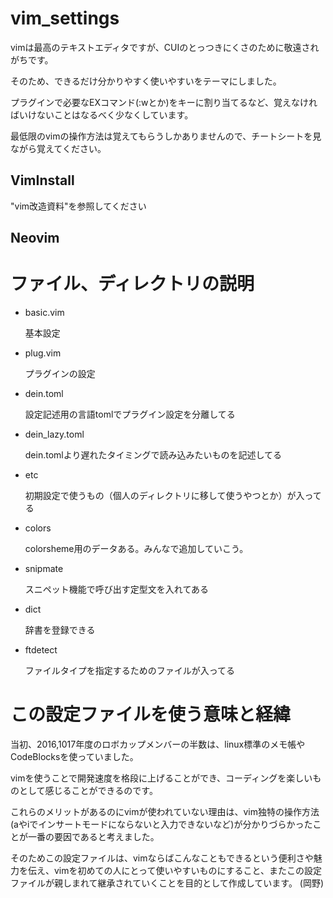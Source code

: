 # vim_settings
  vimは最高のテキストエディタですが、CUIのとっつきにくさのために敬遠されがちです。

そのため、できるだけ分かりやすく使いやすいをテーマにしました。

  プラグインで必要なEXコマンド(:wとか)をキーに割り当てるなど、覚えなければいけないことはなるべく少なくしています。

最低限のvimの操作方法は覚えてもらうしかありませんので、チートシートを見ながら覚えてください。

## VimInstall
  "vim改造資料"を参照してください

## Neovim

# ファイル、ディレクトリの説明
* basic.vim

  基本設定

* plug.vim

  プラグインの設定

* dein.toml

    設定記述用の言語tomlでプラグイン設定を分離してる

* dein_lazy.toml

  dein.tomlより遅れたタイミングで読み込みたいものを記述してる

* etc
  
  初期設定で使うもの（個人のディレクトリに移して使うやつとか）が入ってる

* colors
  
  colorsheme用のデータある。みんなで追加していこう。

* snipmate
  
  スニペット機能で呼び出す定型文を入れてある

* dict

  辞書を登録できる

* ftdetect
  
  ファイルタイプを指定するためのファイルが入ってる

# この設定ファイルを使う意味と経緯
当初、2016,1017年度のロボカップメンバーの半数は、linux標準のメモ帳やCodeBlocksを使っていました。

vimを使うことで開発速度を格段に上げることができ、コーディングを楽しいものとして感じることができるのです。

これらのメリットがあるのにvimが使われていない理由は、vim独特の操作方法(aやiでインサートモードにならないと入力できないなど)が分かりづらかったことが一番の要因であると考えました。

そのためこの設定ファイルは、vimならばこんなこともできるという便利さや魅力を伝え、vimを初めての人にとって使いやすいものにすること、またこの設定ファイルが親しまれて継承されていくことを目的として作成しています。
(岡野)
